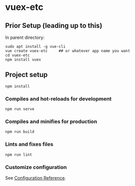 # vuex-etc

## Prior Setup (leading up to this)

In parent directory:
```
sudo apt install -g vue-cli
vue create vuex-etc		## or whatever app name you want
cd vuex-etc
npm install vuex
```

## Project setup
```
npm install
```

### Compiles and hot-reloads for development
```
npm run serve
```

### Compiles and minifies for production
```
npm run build
```

### Lints and fixes files
```
npm run lint
```

### Customize configuration
See [Configuration Reference](https://cli.vuejs.org/config/).
